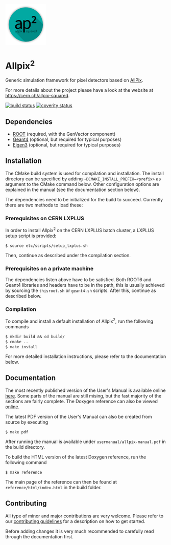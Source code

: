 [![](doc/logo_small.png)](https://cern.ch/allpix-squared)

# Allpix<sup>2</sup>
Generic simulation framework for pixel detectors based on [AllPix](https://github.com/AllPix/allpix). 

For more details about the project please have a look at the website at https://cern.ch/allpix-squared.

[![build status](https://gitlab.cern.ch/simonspa/allpix-squared/badges/master/build.svg)](https://gitlab.cern.ch/simonspa/allpix-squared/commits/master)
[![coverity status](https://scan.coverity.com/projects/11975/badge.svg)](https://scan.coverity.com/projects/koensw-allpix-squared)

## Dependencies
* [ROOT](https://root.cern.ch/building-root) (required, with the GenVector component)
* [Geant4](http://geant4.web.cern.ch/geant4/UserDocumentation/UsersGuides/InstallationGuide/html/ch02.html) (optional, but required for typical purposes)
* [Eigen3](http://eigen.tuxfamily.org/index.php?title=Main_Page) (optional, but required for typical purposes)

## Installation
The CMake build system is used for compilation and installation. The install directory can be specified by adding `-DCMAKE_INSTALL_PREFIX=<prefix>` as argument to the CMake command below. Other configuration options are explained in the manual (see the documentation section below). 

The dependencies need to be initialized for the build to succeed. Currently there are two methods to load these:

### Prerequisites on CERN LXPLUS
In order to install Allpix<sup>2</sup> on the CERN LXPLUS batch cluster, a LXPLUS setup script is provided:
```
$ source etc/scripts/setup_lxplus.sh
```
Then, continue as described under the compilation section.

### Prerequisites on a private machine
The dependencies listen above have to be satisfied. Both ROOT6 and Geant4 libraries and headers have to be in the path, this is usually achieved by sourcing the `thisroot.sh` or `geant4.sh` scripts. After this, continue as described below.

### Compilation
To compile and install a default installation of Allpix<sup>2</sup>, run the following commands

```
$ mkdir build && cd build/
$ cmake ..
$ make install
```

For more detailed installation instructions, please refer to the documentation below.

## Documentation
The most recently published version of the User's Manual is available online [here](https://project-allpix-squared.web.cern.ch/project-allpix-squared/usermanual/allpix-manual.pdf). Some parts of the manual are still mising, but the fast majority of the sections are fairly complete. The Doxygen reference can also be viewed [online](https://project-allpix-squared.web.cern.ch/project-allpix-squared/reference/html/). 

The latest PDF version of the User's Manual can also be created from source by executing 
```
$ make pdf
```
After running the manual is available under `usermanual/allpix-manual.pdf` in the build directory. 

To build the HTML version of the latest Doxygen reference, run the following command
```
$ make reference
```
The main page of the reference can then be found at `reference/html/index.html` in the build folder.

## Contributing
All type of minor and major contributions are very welcome. Please refer to our [contributing guidelines](CONTRIBUTING.md) for a description on how to get started.

Before adding changes it is very much recommended to carefully read through the documentation first.
